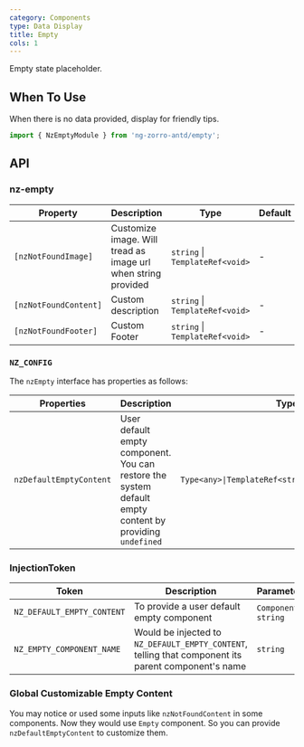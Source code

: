 ```yaml
---
category: Components
type: Data Display
title: Empty
cols: 1
---
```


Empty state placeholder.

## When To Use

When there is no data provided, display for friendly tips.

```ts
import { NzEmptyModule } from 'ng-zorro-antd/empty';
```

## API

### nz-empty

| Property | Description | Type | Default |
| -------- | ----------- | ---- | ------- |
| `[nzNotFoundImage]` | Customize image. Will tread as image url when string provided | `string`  \|  `TemplateRef<void>` | - |
| `[nzNotFoundContent]` | Custom description | `string`  \|  `TemplateRef<void>` | - |
| `[nzNotFoundFooter]` | Custom Footer | `string`  \|  `TemplateRef<void>` | - |

### `NZ_CONFIG`

The `nzEmpty` interface has properties as follows:

| Properties | Description | Type |
| ----- | --- | ---- |
| `nzDefaultEmptyContent` | User default empty component. You can restore the system default empty content by providing `undefined` | `Type<any>\|TemplateRef<string>\|string\|undefined` |

### InjectionToken

| Token | Description | Parameters |
| ----- | --- | ---- |
| `NZ_DEFAULT_EMPTY_CONTENT` | To provide a user default empty component | `Component`  \|  `string` |
| `NZ_EMPTY_COMPONENT_NAME` | Would be injected to `NZ_DEFAULT_EMPTY_CONTENT`, telling that component its parent component's name | `string` |

### Global Customizable Empty Content

You may notice or used some inputs like `nzNotFoundContent` in some components. Now they would use `Empty` component. So you can provide `nzDefaultEmptyContent` to customize them.

